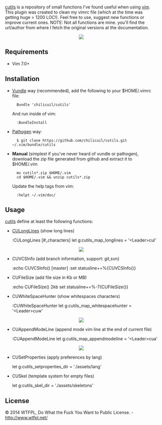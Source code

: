 [cutils](https://github.com/chilicuil/cutils) is a repository of small functions I've found useful when using [vim](http://vim.org). This plugin was created to clean my vimrc file (which at the time was getting huge > 1200 LOC!). Feel free to use, suggest new functions or improve current ones. NOTE: Not all functions are mine. you'll find the url/author from where I fetch the original versions at the documentation.

<p align="center">
  <img src="http://javier.io/assets/img/cutils.png"/><br>
</p>

Requirements
------------

* Vim 7.0+

Installation
------------

- [Vundle](https://github.com/gmarik/vundle) way (recommended), add the following to your $HOME/.vimrc file:

        Bundle 'chilicuil/cutils'

    And run inside of vim:

        :BundleInstall

- [Pathogen](https://github.com/tpope/vim-pathogen) way:

        $ git clone https://github.com/chilicuil/cutils.git ~/.vim/bundle/cutils

- **Manual** (simplest if you've never heard of vundle or pathogen), download the zip file generated from github and extract it to $HOME/.vim

        mv cutils*.zip $HOME/.vim
        cd $HOME/.vim && unzip cutils*.zip

    Update the help tags from vim:

        :helpt ~/.vim/doc/

Usage
-----

[cutils](https://github.com/chilicuil/cutils) define at least the following functions:

 - [CULongLines](http://got-ravings.blogspot.com/2009/07/vim-pr0n-combating-long-lines.html) (show long lines)

    :CULongLines [#_characters]
    let g:cutils_map_longlines = '&lt;Leader&gt;cul'

<p align="center">
  <img src="http://javier.io/assets/img/cutils-longlines.gif"/><br>
</p>

 - CUVCSInfo (add branch information, support: git,svn)

    :echo CUVCSInfo()
    [master]
    :set statusline+=%{CUVCSInfo()}

 - CUFileSize (add file size in Kb or MB)

    :echo CUFileSize()
    2kb
    set statusline+=%-7{CUFileSize()}

 - CUWhiteSpaceHunter (show whitespaces characters)

    :CUWhiteSpaceHunter
    let g:cutils_map_whitespacehunter = '&lt;Leader&gt;cuw'

<p align="center">
  <img src="http://javier.io/assets/img/cutils-whitespacehunter.gif"/><br>
</p>

 - CUAppendModeLine (append mode vim line at the end of current file)

    :CUAppendModeLine
    let g:cutils_map_appendmodeline  = '&lt;Leader&gt;cua'

<p align="center">
  <img src="http://javier.io/assets/img/cutils-appendmodeline.gif"/><br>
</p>

 - CUSetProperties (apply preferences by lang)

    let g:cutils_setproperties_dir  = './assets/lang'

<!--TODO 11-03-2014 02:24 >> look for replace-->
 - CUSkel (template system for empty files)

    let g:cutils_skel_dir  = './assets/skeletons'

License
-------

© 2014 WTFPL, Do What the Fuck You Want to Public License. - http://www.wtfpl.net/
